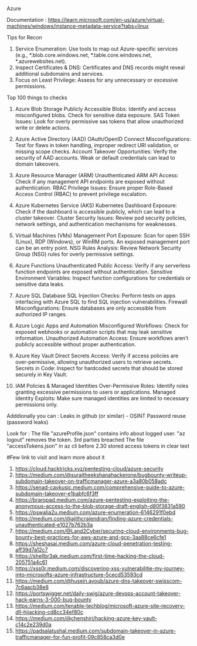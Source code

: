 Azure 

Documentation : https://learn.microsoft.com/en-us/azure/virtual-machines/windows/instance-metadata-service?tabs=linux

Tips for Recon
1. Service Enumeration: Use tools to map out Azure-specific services (e.g., *.blob.core.windows.net, *.table.core.windows.net, *.azurewebsites.net).
2. Inspect Certificates & DNS: Certificates and DNS records might reveal additional subdomains and services.
3. Focus on Least Privilege: Assess for any unnecessary or excessive permissions.


Top 100 things to checks 
1. Azure Blob Storage
Publicly Accessible Blobs: Identify and access misconfigured blobs. Check for sensitive data exposure.
SAS Token Issues: Look for overly permissive sas tokens that allow unauthorized write or delete actions.

2. Azure Active Directory (AAD)
OAuth/OpenID Connect Misconfigurations: Test for flaws in token handling, improper redirect URI validation, or missing scope checks.
Account Takeover Opportunities: Verify the security of AAD accounts. Weak or default credentials can lead to domain takeovers.

3. Azure Resource Manager (ARM)
Unauthenticated ARM API Access: Check if any management API endpoints are exposed without authentication.
RBAC Privilege Issues: Ensure proper Role-Based Access Control (RBAC) to prevent privilege escalation.

4. Azure Kubernetes Service (AKS)
Kubernetes Dashboard Exposure: Check if the dashboard is accessible publicly, which can lead to a cluster takeover.
Cluster Security Issues: Review pod security policies, network settings, and authentication mechanisms for weaknesses.

5. Virtual Machines (VMs)
Management Port Exposure: Scan for open SSH (Linux), RDP (Windows), or WinRM ports. An exposed management port can be an entry point.
NSG Rules Analysis: Review Network Security Group (NSG) rules for overly permissive settings.

6. Azure Functions
Unauthenticated Public Access: Verify if any serverless function endpoints are exposed without authentication.
Sensitive Environment Variables: Inspect function configurations for credentials or sensitive data leaks.

7. Azure SQL Database
SQL Injection Checks: Perform tests on apps interfacing with Azure SQL to find SQL injection vulnerabilities.
Firewall Misconfigurations: Ensure databases are only accessible from authorized IP ranges.

8. Azure Logic Apps and Automation
Misconfigured Workflows: Check for exposed webhooks or automation scripts that may leak sensitive information.
Unauthorized Automation Access: Ensure workflows aren’t publicly accessible without proper authentication.

9. Azure Key Vault
Direct Secrets Access: Verify if access policies are over-permissive, allowing unauthorized users to retrieve secrets.
Secrets in Code: Inspect for hardcoded secrets that should be stored securely in Key Vault.

10. IAM Policies & Managed Identities
Over-Permissive Roles: Identify roles granting excessive permissions to users or applications.
Managed Identity Exploits: Make sure managed identities are limited to necessary permissions only.


Adddionally you can :
Leaks in github (or similar) - OSINT
Password reuse (password leaks)

Look for : 
The file "azureProfile.json" contains info about logged user.
"az logout" removes the token.
3rd parties breached
The file "accessTokens.json" in az cli before 2.30 stored access tokens in clear text


#Few link to visit and learn more about it
1. https://cloud.hacktricks.xyz/pentesting-cloud/azure-security
2. https://medium.com/@surajtheekshanahackerone/bugbounty-writeup-subdomain-takeover-on-trafficmanager-azure-a3a80b058adc
3. https://senad-cavkusic.medium.com/comprehensive-guide-to-azure-subdomain-takeover-e1babfc6f3ff
4. https://braropad.medium.com/azure-pentesting-exploiting-the-anonymous-access-to-the-blob-storage-draft-english-d80f3831a590
5. https://pswalia2u.medium.com/azure-enumeration-6146291f0ebd
6. https://medium.com/@ajithcrajendran/finding-azure-credentials-unauthenticated-e1027b762b3a
7. https://medium.com/@Land2Cyber/securing-cloud-environments-bug-bounty-best-practices-for-aws-azure-and-gcp-3aa88ce6cfe1
8. https://sheshasai.medium.com/azure-cloud-penetration-testing-aff39d7a12c7
9. https://shellbr3ak.medium.com/first-time-hacking-the-cloud-205751a4c61
10. https://xss0r.medium.com/discovering-xss-vulnerabilitie-my-journey-into-microsofts-azure-infrastructure-5cecd53593cd
11. https://medium.com/@husein.ayoub/azure-dns-takeover-swisscom-7c6aacb38e8
12. https://portswigger.net/daily-swig/azure-devops-account-takeover-hack-earns-3-000-bug-bounty
13. https://medium.com/tenable-techblog/microsoft-azure-site-recovery-dll-hijacking-cd8cc34ef80c
14. https://medium.com/@chenshiri/hacking-azure-key-vault-c14c2e239d0a
15. https://padsalatushal.medium.com/subdomain-takeover-in-azure-trafficmanager-for-fun-profit-09c858ca3d0e
